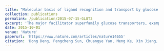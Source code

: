 ```yaml
---
title: "Molecular basis of ligand recognition and transport by glucose transporters"
collection: publications
permalink: /publication/2015-07-15-GLUT3
excerpt: 'The major facilitator superfamily glucose transporters, exemplified by human GLUT1–4, have been central to the study of solute transport. Using lipidic cubic phase crystallization and microfocus X-ray diffraction, we determined the structure of human GLUT3 in complex with D-glucose at 1.5 Å resolution in an outward-occluded conformation. The high-resolution structure allows discrimination of both α- and β-anomers of D-glucose. Two additional structures of GLUT3 bound to the exofacial inhibitor maltose were obtained at 2.6 Å in the outward-open and 2.4 Å in the outward-occluded states. In all three structures, the ligands are predominantly coordinated by polar residues from the carboxy terminal domain. Conformational transition from outward-open to outward-occluded entails a prominent local rearrangement of the extracellular part of transmembrane segment TM7. Comparison of the outward-facing GLUT3 structures with the inward-open GLUT1 provides insights into the alternating access cycle for GLUTs, whereby the C-terminal domain provides the primary substrate-binding site and the amino-terminal domain undergoes rigid-body rotation with respect to the C-terminal domain. Our studies provide an important framework for the mechanistic and kinetic understanding of GLUTs and shed light on structure-guided ligand design.'
date: 2015-10-01
venue: 'Nature'
paperurl: 'https://www.nature.com/articles/nature14655'
citation: 'Dong Deng, Pengcheng Sun, Chuangye Yan, Meng Ke, Xin Jiang, **Lei Xiong**, Wenlin Ren, Kunio Hirata, Masaki Yamamoto, Shilong Fan, Nieng Yan (2015). &quot;Molecular basis of ligand recognition and transport by glucose transporters.&quot; <i>Nature</i>. 526 (7573).'
---
```

